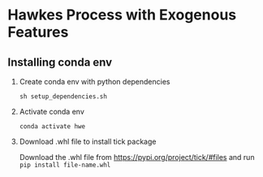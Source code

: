 # Hawkes Process with Exogenous Features

## Installing conda env

1) Create conda env with python dependencies

    `sh setup_dependencies.sh`

2) Activate conda env

    `conda activate hwe`

3) Download .whl file to install tick package

    Download the .whl file from https://pypi.org/project/tick/#files and run `pip install file-name.whl`



